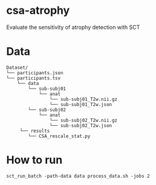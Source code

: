 # csa-atrophy
Evaluate the sensitivity of atrophy detection with SCT

# Data
~~~
Dataset/
└── participants.json
└── participants.tsv
    └── data
        └── sub-subj01
            └── anat
                └── sub-subj01_T2w.nii.gz
                └── sub-subj01_T2w.json
        └── sub-subj02
            └── anat
                └── sub-subj02_T2w.nii.gz
                └── sub-subj02_T2w.json
     └── results
        └── CSA_rescale_stat.py
~~~
# How to run
~~~
sct_run_batch -path-data data process_data.sh -jobs 2
~~~
